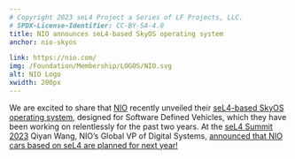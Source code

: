 ```yaml
---
# Copyright 2023 seL4 Project a Series of LF Projects, LLC.
# SPDX-License-Identifier: CC-BY-SA-4.0
title: NIO announces seL4-based SkyOS operating system
anchor: nio-skyos

link: https://nio.com/
img: /Foundation/Membership/LOGOS/NIO.svg
alt: NIO Logo
xwidth: 200px
---
```


We are excited to share that [NIO](https://nio.com/) recently unveiled their
[seL4-based SkyOS operating system](https://www.linkedin.com/posts/qiyan-wang-8b0b2145_skyos-was-unveiled-to-the-public-for-the-activity-7110702765789642752-Iys0),
designed for Software Defined Vehicles, which they have been working on relentlessly for the past two years. At the
[seL4 Summit 2023](../Summit/2023) Qiyan Wang, NIO’s Global VP of Digital Systems, <a
href="https://www.youtube.com/watch?v=HfvX2VbWp6c&list=PLtoQeavghzr2qwDaad0hhsBBJMjkX_o4O&index=28"
target="_blank">announced that NIO cars based on seL4 are planned for next year!</a>
